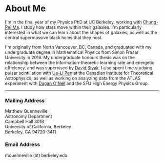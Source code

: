 # About Me
I'm in the final year of my Physics PhD at UC Berkeley, working with [Chung-Pei Ma](https://w.astro.berkeley.edu/~cpma/). I study how stars move within their galaxies. I'm particularly interested in what we can learn about the shapes of galaxies, as well as the central supermassive black holes that they host.

I'm originally from North Vancouver, BC, Canada, and graduated with my undergraduate degree in Mathematical Physics from Simon Fraser University in 2016. My undergraduate honours thesis was on the relationship between the information-theoretic learning rate and energetic efficiency, and was supervised by [David Sivak](https://www.sfu.ca/physics/people/faculty/dsivak.html). I also spent time studying pulsar scintillation with [Ue-Li Pen](https://www.cita.utoronto.ca/~pen/wordpress/) at the Canadian Institute for Theoretical Astrophysics, as well as working on analyzing data from the ATLAS experiment with [Dugan O'Neil](https://www.sfu.ca/research/directory/dugan-oneil) and the SFU High Energy Physics Group.

***

### Mailing Address
Matthew Quenneville  
Astronomy Department  
Campbell Hall 301B  
University of California, Berkeley  
Berkeley, CA 94720-3411

### Email Address
mquenneville (at) berkeley.edu